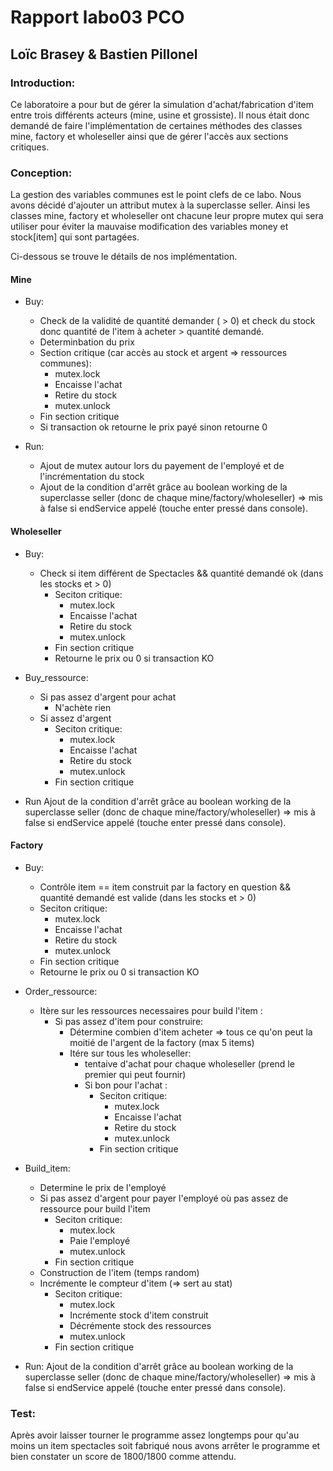 # Rapport labo03 PCO
## Loïc Brasey & Bastien Pillonel

### Introduction:
Ce laboratoire a pour but de gérer la simulation d'achat/fabrication d'item entre trois différents acteurs (mine, usine et grossiste). Il nous était donc demandé de faire l'implémentation de certaines méthodes des classes mine, factory et wholeseller ainsi que de gérer l'accès aux sections critiques.

### Conception:
La gestion des variables communes est le point clefs de ce labo. Nous avons décidé d'ajouter un attribut mutex à la superclasse seller. Ainsi les classes mine, factory et wholeseller ont chacune leur propre mutex qui sera utiliser pour éviter la mauvaise modification des variables money et stock[item] qui sont partagées.

Ci-dessous se trouve le détails de nos implémentation.

#### Mine
- Buy: 
    - Check de la validité de quantité demander ( > 0) et check du stock donc quantité de l'item à acheter > quantité demandé.
    - Determinbation du prix
    - Section critique (car accès au stock et argent => ressources communes):
      - mutex.lock
      - Encaisse l'achat
      - Retire du stock
      - mutex.unlock
    - Fin section critique
    - Si transaction ok retourne le prix payé sinon retourne 0
    
- Run:
  - Ajout de mutex autour lors du payement de l'employé et de l'incrémentation du stock
  - Ajout de la condition d'arrêt grâce au boolean working de la superclasse seller (donc de chaque mine/factory/wholeseller) => mis à false si endService appelé       (touche enter pressé dans console).


#### Wholeseller
- Buy:
    - Check si item différent de Spectacles && quantité demandé ok (dans les stocks et > 0)
        - Seciton critique:
            - mutex.lock
            - Encaisse l'achat
            - Retire du stock
            - mutex.unlock
        - Fin section critique
        - Retourne le prix ou 0 si transaction KO

- Buy_ressource:
    - Si pas assez d'argent pour achat
        - N'achète rien
    - Si assez d'argent
        - Seciton critique:
          - mutex.lock
          - Encaisse l'achat
          - Retire du stock
          - mutex.unlock
        - Fin section critique

- Run
    Ajout de la condition d'arrêt grâce au boolean working de la superclasse seller (donc de chaque mine/factory/wholeseller) => mis à false si endService appelé       (touche enter pressé dans console).


#### Factory
- Buy:
    - Contrôle item == item construit par la factory en question && quantité demandé est valide (dans les stocks et > 0)
    - Seciton critique:
      - mutex.lock
      - Encaisse l'achat
      - Retire du stock
      - mutex.unlock
    - Fin section critique
    - Retourne le prix ou 0 si transaction KO
    
- Order_ressource:
    - Itère sur les ressources necessaires pour build l'item :
        - Si pas assez d'item pour construire:
            - Détermine combien d'item acheter => tous ce qu'on peut la moitié de l'argent de la factory (max 5 items)   
            - Itére sur tous les wholeseller:
                - tentaive d'achat pour chaque wholeseller (prend le premier qui peut fournir)
                - Si bon pour l'achat :
                  - Seciton critique:
                      - mutex.lock
                      - Encaisse l'achat
                      - Retire du stock
                      - mutex.unlock
                  - Fin section critique

- Build_item:
    - Determine le prix de l'employé
    - Si pas assez d'argent pour payer l'employé où pas assez de ressource pour build l'item
        - Seciton critique:
          - mutex.lock
          - Paie l'employé
          - mutex.unlock
         - Fin section critique 
     - Construction de l'item (temps random)
     - Incrémente le compteur d'item (=> sert au stat)
        - Seciton critique:
          - mutex.lock
          - Incrémente stock d'item construit
          - Décrémente stock des ressources
          - mutex.unlock
         - Fin section critique 

- Run:
    Ajout de la condition d'arrêt grâce au boolean working de la superclasse seller (donc de chaque mine/factory/wholeseller) => mis à false si endService appelé       (touche enter pressé dans console).

### Test:
Après avoir laisser tourner le programme assez longtemps pour qu'au moins un item spectacles soit fabriqué nous avons arrêter le programme et bien constater un score de 1800/1800 comme attendu.
